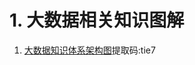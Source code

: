 # 1. 大数据相关知识图解

1. [大数据知识体系架构图](https://www.liuchengtu.com/lct/#R2d6be8b61bc953b4eff6f509e42f0cd3)提取码:tie7


